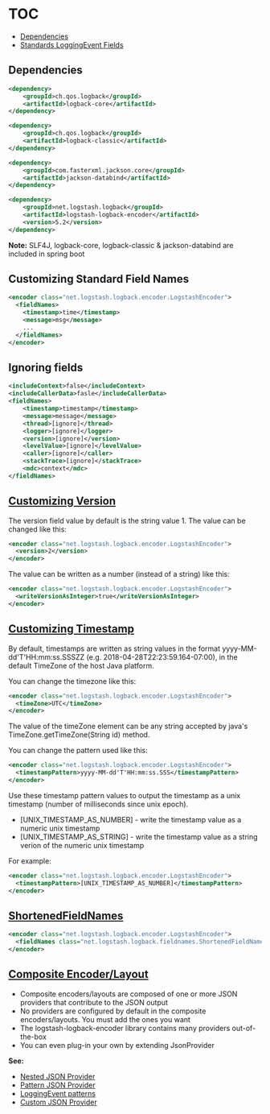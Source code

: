 # TOC
* [Dependencies](#)
* [Standards LoggingEvent Fields](https://github.com/logstash/logstash-logback-encoder#standard-fields)

## Dependencies
```xml
<dependency>
	<groupId>ch.qos.logback</groupId>
	<artifactId>logback-core</artifactId>
</dependency>

<dependency>
	<groupId>ch.qos.logback</groupId>
	<artifactId>logback-classic</artifactId>
</dependency>

<dependency>
	<groupId>com.fasterxml.jackson.core</groupId>
	<artifactId>jackson-databind</artifactId>
</dependency>

<dependency>
	<groupId>net.logstash.logback</groupId>
	<artifactId>logstash-logback-encoder</artifactId>
	<version>5.2</version>
</dependency>
```
**Note:** SLF4J, logback-core, logback-classic & jackson-databind are included in spring boot

## Customizing Standard Field Names
```xml
<encoder class="net.logstash.logback.encoder.LogstashEncoder">
  <fieldNames>
    <timestamp>time</timestamp>
    <message>msg</message>
    ...
  </fieldNames>
</encoder>
```
## Ignoring fields
```xml
<includeContext>false</includeContext>
<includeCallerData>fasle</includeCallerData>
<fieldNames>
    <timestamp>timestamp</timestamp>
    <message>message</message>
    <thread>[ignore]</thread>
    <logger>[ignore]</logger>
    <version>[ignore]</version>
    <levelValue>[ignore]</levelValue>
    <caller>[ignore]</caller>
    <stackTrace>[ignore]</stackTrace>
    <mdc>context</mdc>
</fieldNames>
```

## [Customizing Version](https://github.com/logstash/logstash-logback-encoder#customizing-version)
The version field value by default is the string value 1. The value can be changed like this:
```xml
<encoder class="net.logstash.logback.encoder.LogstashEncoder">
  <version>2</version>
</encoder>
```

The value can be written as a number (instead of a string) like this:
```xml
<encoder class="net.logstash.logback.encoder.LogstashEncoder">
  <writeVersionAsInteger>true</writeVersionAsInteger>
</encoder>
```

## [Customizing Timestamp](https://github.com/logstash/logstash-logback-encoder#customizing-timestamp)
By default, timestamps are written as string values in the format yyyy-MM-dd'T'HH:mm:ss.SSSZZ (e.g. 2018-04-28T22:23:59.164-07:00), in the default TimeZone of the host Java platform.

You can change the timezone like this:
```xml
<encoder class="net.logstash.logback.encoder.LogstashEncoder">
  <timeZone>UTC</timeZone>
</encoder>
```

The value of the timeZone element can be any string accepted by java's TimeZone.getTimeZone(String id) method.

You can change the pattern used like this:
```xml
<encoder class="net.logstash.logback.encoder.LogstashEncoder">
  <timestampPattern>yyyy-MM-dd'T'HH:mm:ss.SSS</timestampPattern>
</encoder>
```

Use these timestamp pattern values to output the timestamp as a unix timestamp (number of milliseconds since unix epoch).
* [UNIX_TIMESTAMP_AS_NUMBER] - write the timestamp value as a numeric unix timestamp
* [UNIX_TIMESTAMP_AS_STRING] - write the timestamp value as a string verion of the numeric unix timestamp

For example:
```xml
<encoder class="net.logstash.logback.encoder.LogstashEncoder">
  <timestampPattern>[UNIX_TIMESTAMP_AS_NUMBER]</timestampPattern>
</encoder>
```

## [ShortenedFieldNames](https://github.com/logstash/logstash-logback-encoder/blob/master/src/main/java/net/logstash/logback/fieldnames/ShortenedFieldNames.java)
```xml
<encoder class="net.logstash.logback.encoder.LogstashEncoder">
  <fieldNames class="net.logstash.logback.fieldnames.ShortenedFieldNames"/>
</encoder>
```

## [Composite Encoder/Layout](https://github.com/logstash/logstash-logback-encoder#composite-encoderlayout)
* Composite encoders/layouts are composed of one or more JSON providers that contribute to the JSON output
* No providers are configured by default in the composite encoders/layouts. You must add the ones you want
* The logstash-logback-encoder library contains many providers out-of-the-box
* You can even plug-in your own by extending JsonProvider

**See:**
* [Nested JSON Provider](https://github.com/logstash/logstash-logback-encoder#nested-json-provider)
* [Pattern JSON Provider](https://github.com/logstash/logstash-logback-encoder#pattern-json-provider)
* [LoggingEvent patterns](https://github.com/logstash/logstash-logback-encoder#loggingevent-patterns)
* [Custom JSON Provider](https://github.com/logstash/logstash-logback-encoder#custom-json-provider)
